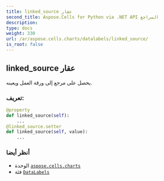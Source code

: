 ```yaml
---
title: linked_source عقار
second_title: Aspose.Cells for Python via .NET API المراجع
description:
type: docs
weight: 330
url: /ar/aspose.cells.charts/datalabels/linked_source/
is_root: false
---
```

##  linked_source عقار

يحصل على مرجع إلى ورقة العمل ويعينه.
###  تعريف:
```python
@property
def linked_source(self):
    ...
@linked_source.setter
def linked_source(self, value):
    ...
```

###  أنظر أيضا
* الوحدة [`aspose.cells.charts`](../../)
* فئة [`DataLabels`](/cells/python-net/ar/aspose.cells.charts/datalabels)
